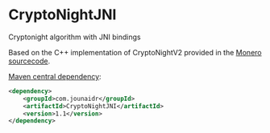 # CryptoNightJNI
Cryptonight algorithm with JNI bindings

Based on the C++ implementation of CryptoNightV2 provided in the [Monero sourcecode](https://github.com/monero-project/monero/commit/f3cd51a12b202875bd8191668aceb8a4f810ecd4).

[Maven central dependency](https://mvnrepository.com/artifact/com.jounaidr/CryptoNightJNI):
```xml
<dependency>
    <groupId>com.jounaidr</groupId>
    <artifactId>CryptoNightJNI</artifactId>
    <version>1.1</version>
</dependency>
```
